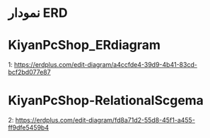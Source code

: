 # نمودار ERD 


# KiyanPcShop_ERdiagram
1: https://erdplus.com/edit-diagram/a4ccfde4-39d9-4b41-83cd-bcf2bd077e87

# KiyanPcShop-RelationalScgema
2: https://erdplus.com/edit-diagram/fd8a71d2-55d8-45f1-a455-ff9dfe5459b4
